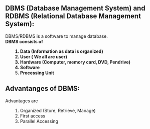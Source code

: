 ## DBMS (Database Management System) and RDBMS (Relational Database Management System):
DBMS/RDBMS is a software to manage database.
 <br><b>
DBMS consists of <ol>
1. Data (Information as data is organized)
2. User ( We all are user)
3. Hardware (Computer, memory card, DVD, Pendrive)
4. Software
5. Processing Unit </b>
<br> </ol>

## Advantanges of DBMS: 
Advantages are <ol>
  1. Organized (Store, Retrieve, Manage)
  2. First access
  3. Parallel Accessing
</ol>
